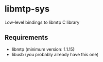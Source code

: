 # libmtp-sys

Low-level bindings to libmtp C library
    
## Requirements
- libmtp (minimum version: 1.1.15)
- libusb (you probably already have this one)